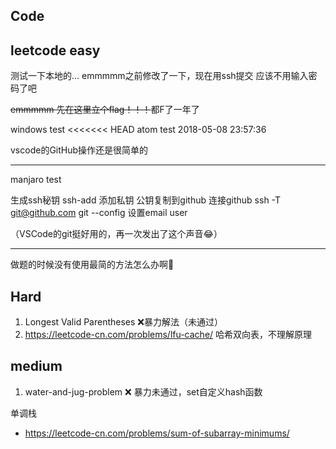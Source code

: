 ﻿## Code
## leetcode easy
测试一下本地的...
emmmmm之前修改了一下，现在用ssh提交  应该不用输入密码了吧  

~~emmmmm 先在这里立个flag！！！~~都F了一年了

windows test
<<<<<<< HEAD
atom test 2018-05-08 23:57:36

vscode的GitHub操作还是很简单的
****

manjaro test

生成ssh秘钥
ssh-add 添加私钥
公钥复制到github
连接github ssh -T git@github.com
git --config 设置email user

（VSCode的git挺好用的，再一次发出了这个声音😂）

***

做题的时候没有使用最简的方法怎么办啊🧐

## Hard

1.  Longest Valid Parentheses ❌暴力解法（未通过）
2.  https://leetcode-cn.com/problems/lfu-cache/ 哈希双向表，不理解原理

## medium

1. water-and-jug-problem ❌ 暴力未通过，set自定义hash函数

单调栈

- https://leetcode-cn.com/problems/sum-of-subarray-minimums/